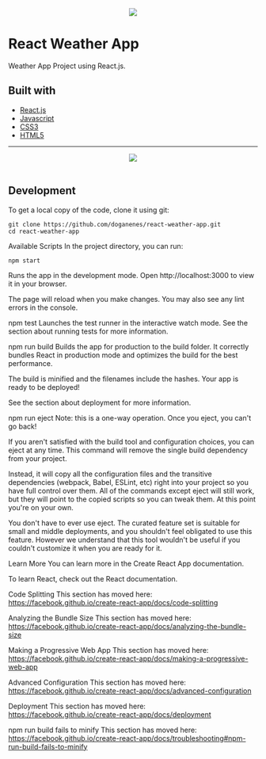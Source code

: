 <div align="center">
<img src="https://user-images.githubusercontent.com/86846812/235345727-8d18f563-56f8-488a-b74f-0cd832513c5c.png" /> 
</div>

# React Weather App 
Weather App Project using React.js.

## Built with

- [React.js](https://react.dev/)
- [Javascript](https://www.javascript.com/)
- [CSS3](https://developer.mozilla.org/en-US/docs/Web/CSS)
- [HTML5](https://www.w3schools.com/html/default.asp)

---
<div align="center">
<img src="https://user-images.githubusercontent.com/86846812/235346437-46af0cde-966a-41b7-b7a4-d2320f34f214.png" />
</div>
<br/>

## Development

To get a local copy of the code, clone it using git:

```
git clone https://github.com/doganenes/react-weather-app.git
cd react-weather-app
```


Available Scripts
In the project directory, you can run:

`npm start` 

Runs the app in the development mode.
Open http://localhost:3000 to view it in your browser.

The page will reload when you make changes.
You may also see any lint errors in the console.

npm test
Launches the test runner in the interactive watch mode.
See the section about running tests for more information.

npm run build
Builds the app for production to the build folder.
It correctly bundles React in production mode and optimizes the build for the best performance.

The build is minified and the filenames include the hashes.
Your app is ready to be deployed!

See the section about deployment for more information.

npm run eject
Note: this is a one-way operation. Once you eject, you can't go back!

If you aren't satisfied with the build tool and configuration choices, you can eject at any time. This command will remove the single build dependency from your project.

Instead, it will copy all the configuration files and the transitive dependencies (webpack, Babel, ESLint, etc) right into your project so you have full control over them. All of the commands except eject will still work, but they will point to the copied scripts so you can tweak them. At this point you're on your own.

You don't have to ever use eject. The curated feature set is suitable for small and middle deployments, and you shouldn't feel obligated to use this feature. However we understand that this tool wouldn't be useful if you couldn't customize it when you are ready for it.

Learn More
You can learn more in the Create React App documentation.

To learn React, check out the React documentation.

Code Splitting
This section has moved here: https://facebook.github.io/create-react-app/docs/code-splitting

Analyzing the Bundle Size
This section has moved here: https://facebook.github.io/create-react-app/docs/analyzing-the-bundle-size

Making a Progressive Web App
This section has moved here: https://facebook.github.io/create-react-app/docs/making-a-progressive-web-app

Advanced Configuration
This section has moved here: https://facebook.github.io/create-react-app/docs/advanced-configuration

Deployment
This section has moved here: https://facebook.github.io/create-react-app/docs/deployment

npm run build fails to minify
This section has moved here: https://facebook.github.io/create-react-app/docs/troubleshooting#npm-run-build-fails-to-minify
